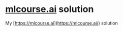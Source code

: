 # [mlcourse.ai](https://mlcourse.ai/) solution
My [https://mlcourse.ai](https://mlcourse.ai/) solution
